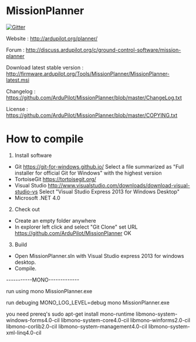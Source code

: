 MissionPlanner
==============

[![Gitter](https://badges.gitter.im/Join%20Chat.svg)](https://gitter.im/ArduPilot/MissionPlanner?utm_source=badge&utm_medium=badge&utm_campaign=pr-badge&utm_content=badge)

Website : http://ardupilot.org/planner/  
  
Forum : http://discuss.ardupilot.org/c/ground-control-software/mission-planner
  
Download latest stable version : http://firmware.ardupilot.org/Tools/MissionPlanner/MissionPlanner-latest.msi
  
Changelog : https://github.com/ArduPilot/MissionPlanner/blob/master/ChangeLog.txt  
  
License : https://github.com/ArduPilot/MissionPlanner/blob/master/COPYING.txt  


How to compile
==============

1. Install software

- Git
  https://git-for-windows.github.io/
  Select a file summarized as "Full installer for official Git for Windows"
   with the highest version
- TortoiseGit
  https://tortoisegit.org/
- Visual Studio
  http://www.visualstudio.com/downloads/download-visual-studio-vs
  Select "Visual Studio Express 2013 for Windows Desktop"
- Microsoft .NET 4.0

2. Check out

- Create an empty folder anywhere
- In explorer left click and select "Git Clone"
  set URL https://github.com/ArduPilot/MissionPlanner
  OK

3. Build

- Open MissionPlanner.sln with Visual Studio express 2013 for windows desktop.
- Compile.


-----------MONO-------------

run using 
mono MissionPlanner.exe

run debuging
MONO_LOG_LEVEL=debug mono MissionPlanner.exe

you need prereq's
sudo apt-get install mono-runtime libmono-system-windows-forms4.0-cil libmono-system-core4.0-cil libmono-winforms2.0-cil libmono-corlib2.0-cil libmono-system-management4.0-cil libmono-system-xml-linq4.0-cil


